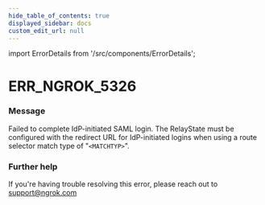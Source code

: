 ```yaml
---
hide_table_of_contents: true
displayed_sidebar: docs
custom_edit_url: null
---
```


import ErrorDetails from '/src/components/ErrorDetails';

# ERR_NGROK_5326

### Message
Failed to complete IdP-initiated SAML login. The RelayState must be configured with the redirect URL for IdP-initiated logins when using a route selector match type of "`<MATCHTYP>`".

### Further help
If you're having trouble resolving this error, please reach out to [support@ngrok.com](mailto:support@ngrok.com?subject=Help%20with%20ERR_NGROK_5326)

<ErrorDetails error='err_ngrok_5326' />
